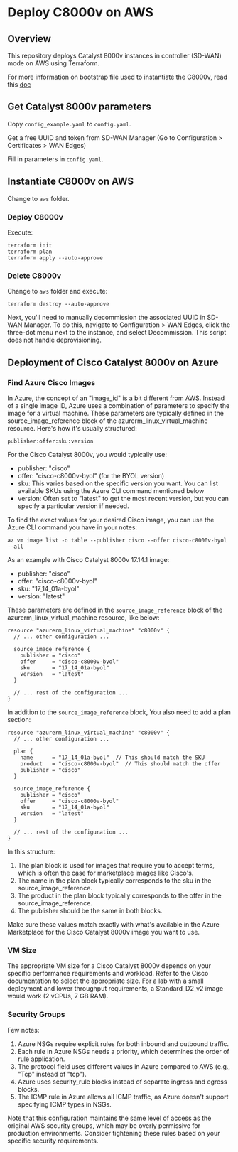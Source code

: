 # Deploy C8000v on AWS

## Overview

This repository deploys Catalyst 8000v instances in controller (SD-WAN) mode on AWS using Terraform.

For more information on bootstrap file used to instantiate the C8000v, read this [doc](./docs/C8000v-bootstrap.md)

## Get Catalyst 8000v parameters

Copy `config_example.yaml` to `config.yaml`.

Get a free UUID and token from SD-WAN Manager (Go to Configuration > Certificates > WAN Edges)

Fill in parameters in `config.yaml`.

## Instantiate C8000v on AWS

Change to `aws` folder.

### Deploy C8000v

Execute:

```shell
terraform init
terraform plan
terraform apply --auto-approve
```

### Delete C8000v

Change to `aws` folder and execute:

```shell
terraform destroy --auto-approve
```

Next, you'll need to manually decommission the associated UUID in SD-WAN Manager. To do this, navigate to Configuration > WAN Edges, click the three-dot menu next to the instance, and select Decommission. This script does not handle deprovisioning.

## Deployment of Cisco Catalyst 8000v on Azure

### Find Azure Cisco Images

In Azure, the concept of an "image_id" is a bit different from AWS. Instead of a single image ID, Azure uses a combination of parameters to specify the image for a virtual machine. These parameters are typically defined in the source_image_reference block of the azurerm_linux_virtual_machine resource. Here's how it's usually structured:

`publisher:offer:sku:version`

For the Cisco Catalyst 8000v, you would typically use:

- publisher: "cisco"
- offer: "cisco-c8000v-byol" (for the BYOL version)
- sku: This varies based on the specific version you want. You can list available SKUs using the Azure CLI command mentioned below
- version: Often set to "latest" to get the most recent version, but you can specify a particular version if needed.

To find the exact values for your desired Cisco image, you can use the Azure CLI command you have in your notes:

```shell
az vm image list -o table --publisher cisco --offer cisco-c8000v-byol --all
```

As an example with Cisco Catalyst 8000v 17.14.1 image:

- publisher: "cisco"
- offer: "cisco-c8000v-byol"
- sku: "17_14_01a-byol"
- version: "latest"

These parameters are defined in the `source_image_reference` block of the azurerm_linux_virtual_machine resource, like below:

```hcl
resource "azurerm_linux_virtual_machine" "c8000v" {
  // ... other configuration ...

  source_image_reference {
    publisher = "cisco"
    offer     = "cisco-c8000v-byol"
    sku       = "17_14_01a-byol"
    version   = "latest"
  }

  // ... rest of the configuration ...
}
```

In addition to the `source_image_reference` block, You also need to add a plan section:

```hcl
resource "azurerm_linux_virtual_machine" "c8000v" {
  // ... other configuration ...

  plan {
    name      = "17_14_01a-byol"  // This should match the SKU
    product   = "cisco-c8000v-byol"  // This should match the offer
    publisher = "cisco"
  }

  source_image_reference {
    publisher = "cisco"
    offer     = "cisco-c8000v-byol"
    sku       = "17_14_01a-byol"
    version   = "latest"
  }

  // ... rest of the configuration ...
}
```

In this structure:

1. The plan block is used for images that require you to accept terms, which is often the case for marketplace images like Cisco's.
2. The name in the plan block typically corresponds to the sku in the source_image_reference.
3. The product in the plan block typically corresponds to the offer in the source_image_reference.
4. The publisher should be the same in both blocks.

Make sure these values match exactly with what's available in the Azure Marketplace for the Cisco Catalyst 8000v image you want to use.

### VM Size

The appropriate VM size for a Cisco Catalyst 8000v depends on your specific performance requirements and workload. Refer to the Cisco documentation to select the appropriate size. For a lab with a small deployment and lower throughput requirements, a Standard_D2_v2 image would work (2 vCPUs, 7 GB RAM).

### Security Groups

Few notes:

1. Azure NSGs require explicit rules for both inbound and outbound traffic.
2. Each rule in Azure NSGs needs a priority, which determines the order of rule application.
3. The protocol field uses different values in Azure compared to AWS (e.g., "Tcp" instead of "tcp").
4. Azure uses security_rule blocks instead of separate ingress and egress blocks.
5. The ICMP rule in Azure allows all ICMP traffic, as Azure doesn't support specifying ICMP types in NSGs.

Note that this configuration maintains the same level of access as the original AWS security groups, which may be overly permissive for production environments. Consider tightening these rules based on your specific security requirements.
